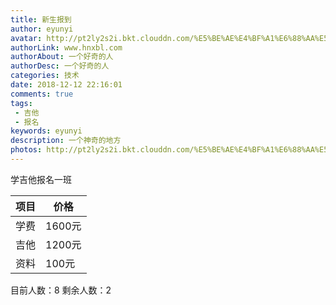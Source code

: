 ```yaml
---
title: 新生报到
author: eyunyi
avatar: http://pt2ly2s2i.bkt.clouddn.com/%E5%BE%AE%E4%BF%A1%E6%88%AA%E5%9B%BE_20190324111909.png
authorLink: www.hnxbl.com
authorAbout: 一个好奇的人
authorDesc: 一个好奇的人
categories: 技术
date: 2018-12-12 22:16:01
comments: true
tags: 
 - 吉他
 - 报名
keywords: eyunyi
description: 一个神奇的地方
photos: http://pt2ly2s2i.bkt.clouddn.com/%E5%BE%AE%E4%BF%A1%E6%88%AA%E5%9B%BE_20190324111909.png
---
```

学吉他报名一班

项目     | 价格
-------- | -----
学费  | 1600元
吉他  | 1200元
资料  | 100元

目前人数：8
剩余人数：2